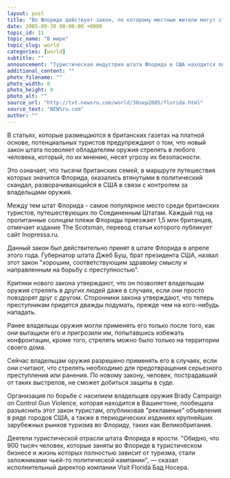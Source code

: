 ```yaml
---
layout: post
title: "Во Флориде действует закон, по которому местные жители могут стрелять в туристов"
date: 2005-09-30 00:00:00 +0000
topic_id: 11
topic_name: "В мире"
topic_slug: world
categories: [world]
subtitle: ""
announcement: "Туристическая индустрия штата Флорида в США находится под угрозой из-за кампании, которую развернули активисты движения, выступающего за контроль над оружием. Они предупреждают путешественников, что местные жители могут их убить."
additional_content: ""
photo_filename: ""
photo_width: 0
photo_height: 0
photo_alt: ""
source_url: "http://txt.newsru.com/world/30sep2005/florida.html"
source_text: "NEWSru.com"
author: ""
---
```

В статьях, которые размещаются в британских газетах на платной основе, потенциальных туристов предупреждают о том, что новый закон штата позволяет обладателям оружия стрелять в любого человека, который, по их мнению, несет угрозу их безопасности.

Это означает, что тысячи британских семей, в маршруте путешествия которых значится Флорида, оказались втянутыми в политический скандал, разворачивающийся в США в связи с контролем за владельцами оружия.

Между тем штат Флорида - самое популярное место среди британских туристов, путешествующих по Соединенным Штатам. Каждый год на пропитанные солнцем пляжи Флориды приезжает 1,5 млн британцев, отмечает издание The Scotsman, перевод статьи которого публикует сайт Inopressa.ru.

Данный закон был действительно принят в штате Флорида в апреле этого года. Губернатор штата Джеб Буш, брат президента США, назвал этот закон "хорошим, соответствующим здравому смыслу и направленным на борьбу с преступностью".

Критики нового закона утверждают, что он позволяет владельцам оружия стрелять в других людей даже в случаях, если они просто повздорят друг с другом. Сторонники закона утверждают, что теперь преступникам придется дважды подумать, прежде чем на кого-нибудь нападать.

Ранее владельцы оружия могли применять его только после того, как они вытащили его и пригрозили им, попытавшись избежать конфронтации, кроме того, стрелять можно было только на территории своего дома.

Сейчас владельцам оружия разрешено применять его в случаях, если они считают, что стрелять необходимо для предотвращения серьезного преступления или ранения. По новому закону, человек, пострадавший от таких выстрелов, не сможет добиться защиты в суде.

Организация по борьбе с насилием владельцев оружия Brady Campaign on Control Gun Violence, которая находится в Вашингтоне, пообещала разъяснить этот закон туристам, опубликовав "рекламные" объявления в ряде городов США, а также в периодических изданиях крупнейших зарубежных рынков туризма во Флориду, таких как Великобритания.

Деятели туристической отрасли штата Флорида в ярости. "Обидно, что 900 тысяч человек, которые заняты во Флориде в туристическом бизнесе и жизнь которых полностью зависит от туризма, стали заложниками чьей-то политической кампании", &mdash; сказал исполнительный директор компании Visit Florida Бад Носера.
